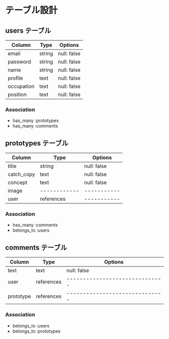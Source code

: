 # テーブル設計

## users テーブル

| Column             | Type   | Options     |
| ------------------ | ------ | ----------- |
| email              | string | null: false |
| password           | string | null: false |
| name               | string | null: false |
| profile            | text   | null: false |
| occupation         | text   | null: false |
| position           | text   | null: false |

### Association

- has_many :prototypes
- has_many :comments

## prototypes テーブル

| Column             | Type         | Options     |
| ------------------ | ------------ | ----------- |
| title              | string       | null: false |
| catch_copy         | text         | null: false |
| concept            | text         | null: false |
| image              | ------------ | ----------- |
| user               | references   | ----------- |

### Association

- has_many   :comments
- belongs_to :users

## comments テーブル

| Column       | Type       | Options                        |
| ------------ | ---------- | ------------------------------ |
| text         | text       | null: false                    |
| user         | references | ------------------------------ |
| prototype    | references | ------------------------------ |

### Association

- belongs_to :users
- belongs_to :prototypes